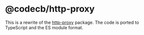 # @codecb/http-proxy

This is a rewrite of the [http-proxy](https://github.com/http-party/node-http-proxy) package. The code is ported to TypeScript and the ES module format.
